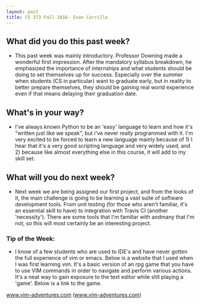 ```yaml
---
layout: post
title: CS 373 Fall 2016- Evan Carrillo 
---
```


## What did you do this past week?
 
 - This past week was mainly introductory. Professor Downing made a wonderful first impression. After the mandatory syllabus breakdown, he emphasized the importance of internships and what students should be doing to set themselves up for success. Especially over the summer when students (CS in particular) want to graduate early, but in reality to better prepare themselves, they should be gaining real world experience even if that means delaying their graduation date.  

## What's in your way?

 - I've always known Python to be an 'easy' language to learn and how it's "written just like we speak", but i've never really programmed with it. I'm very excited to be forced to learn a new language mainly because of 1) I hear that it's a very good scripting language and very widely used, and 2) because like almost everything else in this course, it will add to my skill set. 

## What will you do next week?

 - Next week we are being assigned our first project, and from the looks of it, the main challenge is going to be learning a vast suite of software development tools. From unit testing (for those who aren't familiar, it's an essential skill to have) to integration with Travis CI (another 'necessity'). There are some tools that I'm familiar with andmany that I'm not, so this will most certainly be an interesting project. 

### Tip of the Week: 

- I know of a few students who are used to IDE's and have never gotten the full experience of vim or emacs. Below is a website that I used when I was first learning vim. It's a basic version of an rpg game that you have to use VIM commands in order to navigate and perform various actions. It's a neat way to gain exposure to the text editor while still playing a 'game'. Below is a link to the game. 

www.vim-adventures.com (www.vim-adventures.com)




